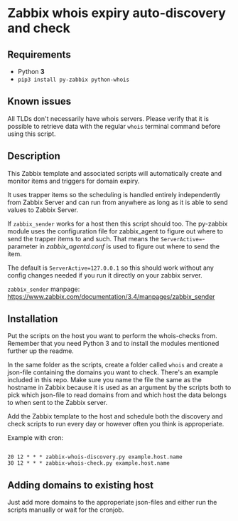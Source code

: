 # Zabbix whois expiry auto-discovery and check

## Requirements

- Python **3**
- `pip3 install py-zabbix python-whois`

## Known issues

All TLDs don't necessarily have whois servers. Please verify that it is possible to retrieve data with the regular `whois` terminal command before using this script.

## Description

This Zabbix template and associated scripts will automatically create and monitor items and triggers for domain expiry.

It uses trapper items so the scheduling is handled entirely independently from Zabbix Server and can run from anywhere as long as it is able to send values to Zabbix Server.

If `zabbix_sender` works for a host then this script should too. The py-zabbix module uses the configuration file for zabbix_agent to figure out where to send the trapper items to and such. That means the `ServerActive=`-parameter in *zabbix_agentd.conf* is used to figure out where to send the item.

The default is `ServerActive=127.0.0.1` so this should work without any config changes needed if you run it directly on your zabbix server.

`zabbix_sender` manpage: <https://www.zabbix.com/documentation/3.4/manpages/zabbix_sender>

## Installation

Put the scripts on the host you want to perform the whois-checks from. Remember that you need Python 3 and to install the modules mentioned further up the readme.

In the same folder as the scripts, create a folder called `whois` and create a json-file containing the domains you want to check. There's an example included in this repo. Make sure you name the file the same as the hostname in Zabbix because it is used as an argument by the scripts both to pick which json-file to read domains from and which host the data belongs to when sent to the Zabbix server.

Add the Zabbix template to the host and schedule both the discovery and check scripts to run every day or however often you think is approperiate.

Example with cron:

```crontab

20 12 * * * zabbix-whois-discovery.py example.host.name
30 12 * * * zabbix-whois-check.py example.host.name

```

## Adding domains to existing host

Just add more domains to the approperiate json-files and either run the scripts manually or wait for the cronjob.
